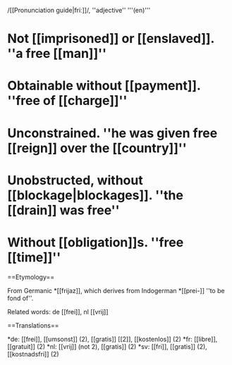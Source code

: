 /[[Pronunciation guide|friː]]/, ''adjective'' '''(en)'''

# Not [[imprisoned]] or [[enslaved]]. ''a free [[man]]''
# Obtainable without [[payment]]. ''free of [[charge]]''
# Unconstrained. ''he was given free [[reign]] over the [[country]]''
# Unobstructed, without [[blockage|blockages]]. ''the [[drain]] was free''
# Without [[obligation]]s. ''free [[time]]''

==Etymology==

From Germanic *[[frijaz]], which derives from Indogerman *[[prei-]] ''to be fond of''.

Related words: de [[frei]], nl [[vrij]]

==Translations==

*de: [[frei]], [[umsonst]] (2), [[gratis]] [[2]], [[kostenlos]] (2)
*fr: [[libre]], [[gratuit]] (2)
*nl: [[vrij]] (not 2), [[gratis]] (2)
*sv: [[fri]], [[gratis]] (2), [[kostnadsfri]] (2)
